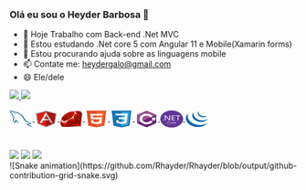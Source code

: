 ### Olá eu sou o Heyder Barbosa 👋

- 🔭 Hoje Trabalho com Back-end .Net MVC
- 🌱 Estou estudando .Net core 5 com Angular 11 e Mobile(Xamarin forms)
- 🤔 Estou procurando ajuda sobre as linguagens mobile
- 📫 Contate me: heydergalo@gmail.com
- 😄 Ele/dele

 <div>
  <a href="https://github.com/Rhayder">
  <img height="180em" src="https://github-readme-stats.vercel.app/api?username=Rhayder&show_icons=true&theme=dracula&include_all_commits=true&count_private=true"/>
  <img height="180em" src="https://github-readme-stats.vercel.app/api/top-langs/?username=Rhayder&layout=compact&langs_count=7&theme=dracula"/>
</div>
  <div style="display: inline_block"><br>
  <img align="center" alt="Rha-mysql" height="30" width="40" src="https://raw.githubusercontent.com/devicons/devicon/master/icons/mysql/mysql-original.svg">
  <img align="center" alt="Rha-angularjs" height="30" width="40" src="https://raw.githubusercontent.com/devicons/devicon/master/icons/angularjs/angularjs-original.svg">
  <img align="center" alt="Rha-Ruby" height="30" width="40" src="https://raw.githubusercontent.com/devicons/devicon/master/icons/ruby/ruby-original.svg">
  <img align="center" alt="Rha-HTML" height="30" width="40" src="https://raw.githubusercontent.com/devicons/devicon/master/icons/html5/html5-original.svg">
  <img align="center" alt="Rha-CSS" height="30" width="40" src="https://raw.githubusercontent.com/devicons/devicon/master/icons/css3/css3-original.svg">  
  <img align="center" alt="Rha-Csharp" height="30" width="40" src="https://raw.githubusercontent.com/devicons/devicon/master/icons/csharp/csharp-original.svg">
   <img align="center" alt="Rha-dotnetcore" height="30" width="40" src="https://raw.githubusercontent.com/devicons/devicon/master/icons/dotnetcore/dotnetcore-original.svg"> 
    <img align="center" alt="Rha-jquery" height="30" width="40" src="https://raw.githubusercontent.com/devicons/devicon/master/icons/jquery/jquery-original.svg">  
</div>  
  
#
<div>  
  <a href="https://www.instagram.com/barbosa_heyder/" target="_blank"><img src="https://img.shields.io/badge/-Instagram-%23E4405F?style=for-the-badge&logo=instagram&logoColor=white" target="_blank"></a>
  <a href = "mailto:heydergalo@gmail.com"><img src="https://img.shields.io/badge/-Gmail-%23333?style=for-the-badge&logo=gmail&logoColor=white" target="_blank"></a>
  <a href="https://www.linkedin.com/in/heyder-barbosa" target="_blank"><img src="https://img.shields.io/badge/-LinkedIn-%230077B5?style=for-the-badge&logo=linkedin&logoColor=white" target="_blank"></a>   
 
 <div>
  ![Snake animation](https://github.com/Rhayder/Rhayder/blob/output/github-contribution-grid-snake.svg)
 
</div>
